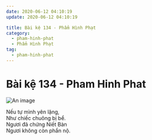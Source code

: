 ```yaml
---
date: 2020-06-12 04:10:19
update: 2020-06-12 04:10:19

title: Bài kệ 134 - Phẩm Hình Phạt
category:
  - pham-hinh-phat
  - Phẩm Hình Phạt
tag:
  - pham-hinh-phat
---
```


# Bài kệ 134 - Pham Hinh Phat

![An image](/img/pham-hinh-phat/pham-hinh-phat-134.jpg)

Nếu tự mình yên lặng,<br>Như chiếc chuông bị bể.<br>Ngươi đã chứng Niết Bàn<br>Ngươi không còn phẩn nộ.<br>
